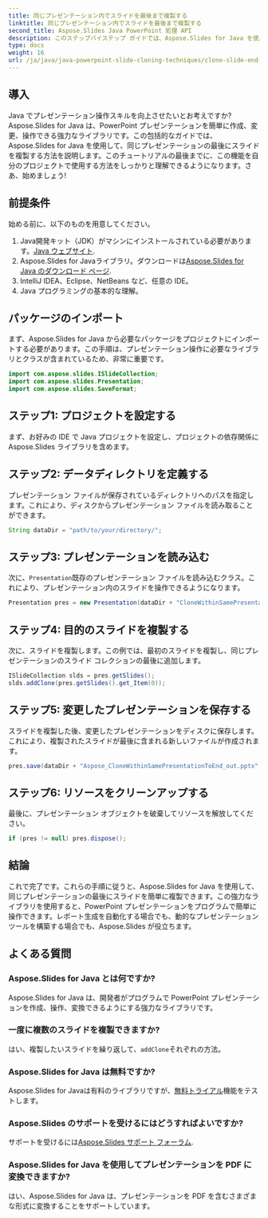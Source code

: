 ```yaml
---
title: 同じプレゼンテーション内でスライドを最後まで複製する
linktitle: 同じプレゼンテーション内でスライドを最後まで複製する
second_title: Aspose.Slides Java PowerPoint 処理 API
description: このステップバイステップ ガイドでは、Aspose.Slides for Java を使用してプレゼンテーションの最後にスライドを複製する方法を学習します。Java 開発者に最適です。
type: docs
weight: 16
url: /ja/java/java-powerpoint-slide-cloning-techniques/clone-slide-end-within-same-presentation-powerpoint/
---
```

## 導入
Java でプレゼンテーション操作スキルを向上させたいとお考えですか? Aspose.Slides for Java は、PowerPoint プレゼンテーションを簡単に作成、変更、操作できる強力なライブラリです。この包括的なガイドでは、Aspose.Slides for Java を使用して、同じプレゼンテーションの最後にスライドを複製する方法を説明します。このチュートリアルの最後までに、この機能を自分のプロジェクトで使用する方法をしっかりと理解できるようになります。さあ、始めましょう!
## 前提条件
始める前に、以下のものを用意してください。
1.  Java開発キット（JDK）がマシンにインストールされている必要があります。[Java ウェブサイト](https://www.oracle.com/java/technologies/javase-downloads.html).
2.  Aspose.Slides for Javaライブラリ。ダウンロードは[Aspose.Slides for Java のダウンロード ページ](https://releases.aspose.com/slides/java/).
3. IntelliJ IDEA、Eclipse、NetBeans など、任意の IDE。
4. Java プログラミングの基本的な理解。
## パッケージのインポート
まず、Aspose.Slides for Java から必要なパッケージをプロジェクトにインポートする必要があります。この手順は、プレゼンテーション操作に必要なライブラリとクラスが含まれているため、非常に重要です。
```java
import com.aspose.slides.ISlideCollection;
import com.aspose.slides.Presentation;
import com.aspose.slides.SaveFormat;

```
## ステップ1: プロジェクトを設定する
まず、お好みの IDE で Java プロジェクトを設定し、プロジェクトの依存関係に Aspose.Slides ライブラリを含めます。
## ステップ2: データディレクトリを定義する
プレゼンテーション ファイルが保存されているディレクトリへのパスを指定します。これにより、ディスクからプレゼンテーション ファイルを読み取ることができます。
```java
String dataDir = "path/to/your/directory/";
```
## ステップ3: プレゼンテーションを読み込む
次に、`Presentation`既存のプレゼンテーション ファイルを読み込むクラス。これにより、プレゼンテーション内のスライドを操作できるようになります。
```java
Presentation pres = new Presentation(dataDir + "CloneWithinSamePresentationToEnd.pptx");
```
## ステップ4: 目的のスライドを複製する
次に、スライドを複製します。この例では、最初のスライドを複製し、同じプレゼンテーションのスライド コレクションの最後に追加します。
```java
ISlideCollection slds = pres.getSlides();
slds.addClone(pres.getSlides().get_Item(0));
```
## ステップ5: 変更したプレゼンテーションを保存する
スライドを複製した後、変更したプレゼンテーションをディスクに保存します。これにより、複製されたスライドが最後に含まれる新しいファイルが作成されます。
```java
pres.save(dataDir + "Aspose_CloneWithinSamePresentationToEnd_out.pptx", SaveFormat.Pptx);
```
## ステップ6: リソースをクリーンアップする
最後に、プレゼンテーション オブジェクトを破棄してリソースを解放してください。
```java
if (pres != null) pres.dispose();
```
## 結論
これで完了です。これらの手順に従うと、Aspose.Slides for Java を使用して、同じプレゼンテーションの最後にスライドを簡単に複製できます。この強力なライブラリを使用すると、PowerPoint プレゼンテーションをプログラムで簡単に操作できます。レポート生成を自動化する場合でも、動的なプレゼンテーション ツールを構築する場合でも、Aspose.Slides が役立ちます。
## よくある質問
### Aspose.Slides for Java とは何ですか?
Aspose.Slides for Java は、開発者がプログラムで PowerPoint プレゼンテーションを作成、操作、変換できるようにする強力なライブラリです。
### 一度に複数のスライドを複製できますか?
はい、複製したいスライドを繰り返して、`addClone`それぞれの方法。
### Aspose.Slides for Java は無料ですか?
 Aspose.Slides for Javaは有料のライブラリですが、[無料トライアル](https://releases.aspose.com/)機能をテストします。
### Aspose.Slides のサポートを受けるにはどうすればよいですか?
サポートを受けるには[Aspose.Slides サポート フォーラム](https://forum.aspose.com/c/slides/11).
### Aspose.Slides for Java を使用してプレゼンテーションを PDF に変換できますか?
はい、Aspose.Slides for Java は、プレゼンテーションを PDF を含むさまざまな形式に変換することをサポートしています。